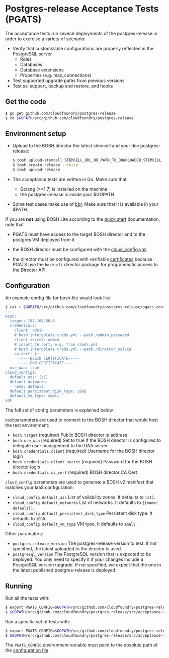 # Postgres-release Acceptance Tests (PGATS)

The acceptance tests run several deployments of the postgres-release in order to exercise a variety of scenario:

- Verify that customizable configurations are properly reflected in the PostgreSQL server
  - Roles
  - Databases
  - Database extensions
  - Properties (e.g. max_connections)
- Test supported upgrade paths from previous versions
- Test ssl support, backup and restore, and hooks

## Get the code

```bash
$ go get github.com/cloudfoundry/postgres-release
$ cd $GOPATH/src/github.com/cloudfoundry/postgres-release
```

## Environment setup

* Upload to the BOSH director the latest stemcell and your dev postgres-release:

  ```bash
  $ bosh upload-stemcell STEMCELL_URL_OR_PATH_TO_DOWNLOADED_STEMCELL
  $ bosh create-release --force
  $ bosh upload-release
  ```

* The acceptance tests are written in Go. Make sure that:
  - Golang (>=1.7) is installed on the machine
  - the postgres-release is inside your $GOPATH

* Some test cases make use of [bbr](https://docs.cloudfoundry.org/bbr/installing.html). Make sure that it is available in your $PATH.

If you are **not** using BOSH Lite according to the [quick start](http://bosh.io/docs/quick-start/) documentation, note that

* PGATS must have access to the target BOSH director and to the postgres VM deployed from it

* the BOSH director must be configured with the [cloud_config.yml](https://bosh.io/docs/cloud-config.html#update)

* the director must be configured with verifiable [certificates](https://bosh.io/docs/director-certs.html) because PGATS use the `bosh-cli` director package for programmatic access to the Director API.

## Configuration

An example config file for bosh-lite would look like:

```bash
$ cat > $GOPATH/src/github.com/cloudfoundry/postgres-release/pgats_config.yml << EOF
---
bosh:
  target: 192.168.50.6
  credentials:
    client: admin
    # bosh interpolate creds.yml --path /admin_password
    client_secret: admin
    # insert CA cert, e.g. from creds.yml
    # bosh interpolate creds.yml --path /director_ssl/ca
    ca_cert: |+
      -----BEGIN CERTIFICATE-----
      -----END CERTIFICATE-----
  use_uaa: true
cloud_configs:
  default_azs: [z1]
  default_networks:
  - name: default
  default_persistent_disk_type: 10GB
  default_vm_type: small
EOF
```

The full set of config parameters is explained below.

`bosh`parameters are used to connect to the BOSH director that would host the test environment:

* `bosh.target` (required) Public BOSH director ip address
* `bosh.use_uaa` (required) Set to true if the BOSH director is configured to delegate user management to the UAA server.
* `bosh.credentials.client` (required) Username for the BOSH director login
* `bosh.credentials.client_secret` (required) Password for the BOSH director login
* `bosh.credentials.ca_cert` (required) BOSH director CA Cert

`cloud_config` parameters are used to generate a BOSH v2 manifest that matches your IaaS configuration:

* `cloud_config.default_azs` List of vailability zones. It defaults to `[z1]`.
* `cloud_config.default_networks` List of networks. It defaults to `[{name: default}]`.
* `cloud_config.default_persistent_disk_type` Persistent disk type. It defaults to `10GB`.
* `cloud_config.default_vm_type` VM type. It defaults to `small`.

Other paramaters:

* `postgres_release_version` The postgres-release version to test. If not specified, the latest uploaded to the director is used.
* `postgresql_version` The PostgreSQL version that is expected to be deployed. You only need to specify it if your changes include a PostgreSQL version upgrade.
If not specified, we expect that the one in the latest published postgres-release is deployed.

## Running

Run all the tests with:

```bash
$ export PGATS_CONFIG=$GOPATH/src/github.com/cloudfoundry/postgres-release/pgats_config.yml
$ $GOPATH/src/github.com/cloudfoundry/postgres-release/src/acceptance-tests/scripts/test
```

Run a specific set of tests with:

```bash
$ export PGATS_CONFIG=$GOPATH/src/github.com/cloudfoundry/postgres-release/pgats_config.yml
$ $GOPATH/src/github.com/cloudfoundry/postgres-release/src/acceptance-tests/scripts/test <some test packages>
```

The `PGATS_CONFIG` environment variable must point to the absolute path of the [configuration file](#configuration).
